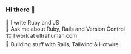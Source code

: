 ### Hi there 👋

<!--
**bijoysijo/bijoysijo** is a ✨ _special_ ✨ repository because its `README.md` (this file) appears on your GitHub profile.
-->

🌱   I write Ruby and JS\
💬   Ask me about Ruby, Rails and Version Control\
🏗️   I work at ultrahuman.com \
🍁   Building stuff with Rails, Tailwind & Hotwire

